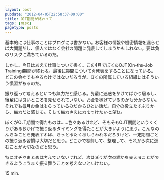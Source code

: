 ```yaml
---
layout: post
pubdate: "2012-04-05T22:58:37+09:00"
title: OJT期間が終わって
tags: [misc]
pagetype: posts
---
```

基本的には仕事のことはブログには書かない。お客様の情報や機密情報を漏らせば大問題だし、個人ではなく会社の問題に発展してしまうかもしれない。要は負のリスクに満ちているのだ。

しかし、今日はあえて仕事について書く。この4月でぼくのOJT(On-the-Job Training)期間が終わる。最後に期間についての発表をすることになっている。どこの会社でもやるわけではないだろうが、ぼくの所属している組織にはそういう慣習があるのだ。

振り返って考えるといつも無力だと感じる。先輩に迷惑をかけてばかり居るし、後輩には良いところを見せられていない。お金を稼げているのかも分からない。それでも毎月お金はもらっているのだからひどい話だ。自分の役立たずぶりから、無力だと感じる。そして無力ゆえに力をつけたいと望む。

ぼくがOJT期間で得たものは……色々あるけれど、そもそもOJT期間というくくりがあるおかげで振り返るタイミングを得たことが大きいように思う。こんなのんきなことを発表すれば、きっと冷たくあしらわれるだろうけど、一定期間ごとの振り返る習慣は大切だと思う。どこかで棚卸して、整理して、それから次に進むことが大切なのだと思う。

特にオチやまとめは考えていないけれど、次はぼくが次の誰かを支えることができるようにうまく振る舞うことを考えないといけない。

15 min.
